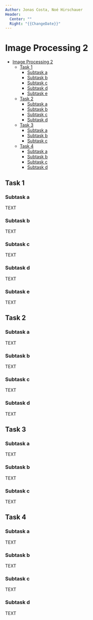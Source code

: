 ```yaml
---
Author: Jonas Costa, Noé Hirschauer
Header:
  Center: ""
  Right: "{{ChangeDate}}"
---
```


# Image Processing 2

- [Image Processing 2](#image-processing-2)
  - [Task 1](#task-1)
    - [Subtask a](#subtask-a)
    - [Subtask b](#subtask-b)
    - [Subtask c](#subtask-c)
    - [Subtask d](#subtask-d)
    - [Subtask e](#subtask-e)
  - [Task 2](#task-2)
    - [Subtask a](#subtask-a-1)
    - [Subtask b](#subtask-b-1)
    - [Subtask c](#subtask-c-1)
    - [Subtask d](#subtask-d-1)
  - [Task 3](#task-3)
    - [Subtask a](#subtask-a-2)
    - [Subtask b](#subtask-b-2)
    - [Subtask c](#subtask-c-2)
  - [Task 4](#task-4)
    - [Subtask a](#subtask-a-3)
    - [Subtask b](#subtask-b-3)
    - [Subtask c](#subtask-c-3)
    - [Subtask d](#subtask-d-2)


## Task 1

### Subtask a

TEXT

### Subtask b

TEXT

### Subtask c

TEXT

### Subtask d

TEXT

### Subtask e

TEXT

## Task 2

### Subtask a

TEXT

### Subtask b

TEXT

### Subtask c

TEXT

### Subtask d

TEXT

## Task 3

### Subtask a

TEXT

### Subtask b

TEXT

### Subtask c

TEXT

## Task 4

### Subtask a

TEXT

### Subtask b

TEXT

### Subtask c

TEXT

### Subtask d

TEXT

<div style="break-after:page"></div>
